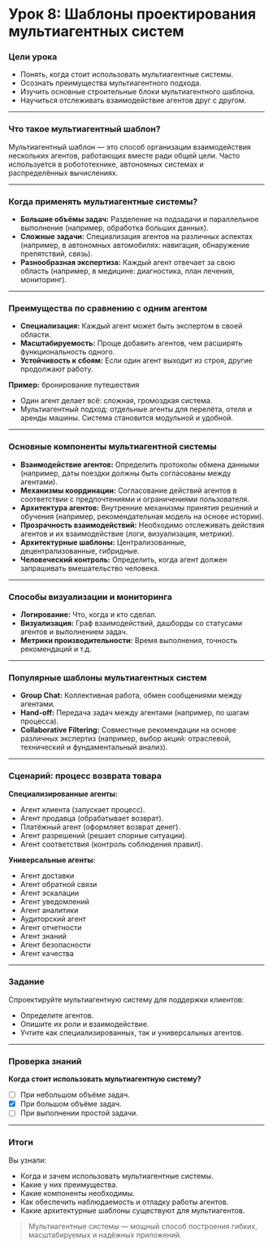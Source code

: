 # Урок 8: Шаблоны проектирования мультиагентных систем

### Цели урока

* Понять, когда стоит использовать мультиагентные системы.
* Осознать преимущества мультиагентного подхода.
* Изучить основные строительные блоки мультиагентного шаблона.
* Научиться отслеживать взаимодействие агентов друг с другом.

---

### Что такое мультиагентный шаблон?

Мультиагентный шаблон — это способ организации взаимодействия нескольких агентов, работающих вместе ради общей цели. Часто используется в робототехнике, автономных системах и распределённых вычислениях.

---

### Когда применять мультиагентные системы?

* **Большие объёмы задач:** Разделение на подзадачи и параллельное выполнение (например, обработка больших данных).
* **Сложные задачи:** Специализация агентов на различных аспектах (например, в автономных автомобилях: навигация, обнаружение препятствий, связь).
* **Разнообразная экспертиза:** Каждый агент отвечает за свою область (например, в медицине: диагностика, план лечения, мониторинг).

---

### Преимущества по сравнению с одним агентом

* **Специализация:** Каждый агент может быть экспертом в своей области.
* **Масштабируемость:** Проще добавить агентов, чем расширять функциональность одного.
* **Устойчивость к сбоям:** Если один агент выходит из строя, другие продолжают работу.

**Пример:** бронирование путешествия

* Один агент делает всё: сложная, громоздкая система.
* Мультиагентный подход: отдельные агенты для перелёта, отеля и аренды машины. Система становится модульной и удобной.

---

### Основные компоненты мультиагентной системы

* **Взаимодействие агентов:** Определить протоколы обмена данными (например, даты поездки должны быть согласованы между агентами).
* **Механизмы координации:** Согласование действий агентов в соответствии с предпочтениями и ограничениями пользователя.
* **Архитектура агентов:** Внутренние механизмы принятия решений и обучения (например, рекомендательная модель на основе истории).
* **Прозрачность взаимодействий:** Необходимо отслеживать действия агентов и их взаимодействие (логи, визуализация, метрики).
* **Архитектурные шаблоны:** Централизованные, децентрализованные, гибридные.
* **Человеческий контроль:** Определить, когда агент должен запрашивать вмешательство человека.

---

### Способы визуализации и мониторинга

* **Логирование:** Что, когда и кто сделал.
* **Визуализация:** Граф взаимодействий, дашборды со статусами агентов и выполнением задач.
* **Метрики производительности:** Время выполнения, точность рекомендаций и т.д.

---

### Популярные шаблоны мультиагентных систем

* **Group Chat:** Коллективная работа, обмен сообщениями между агентами.
* **Hand-off:** Передача задач между агентами (например, по шагам процесса).
* **Collaborative Filtering:** Совместные рекомендации на основе различных экспертиз (например, выбор акций: отраслевой, технический и фундаментальный анализ).

---

### Сценарий: процесс возврата товара

**Специализированные агенты:**

* Агент клиента (запускает процесс).
* Агент продавца (обрабатывает возврат).
* Платёжный агент (оформляет возврат денег).
* Агент разрешений (решает спорные ситуации).
* Агент соответствия (контроль соблюдения правил).

**Универсальные агенты:**

* Агент доставки
* Агент обратной связи
* Агент эскалации
* Агент уведомлений
* Агент аналитики
* Аудиторский агент
* Агент отчетности
* Агент знаний
* Агент безопасности
* Агент качества

---

### Задание

Спроектируйте мультиагентную систему для поддержки клиентов:

* Определите агентов.
* Опишите их роли и взаимодействие.
* Учтите как специализированных, так и универсальных агентов.

---

### Проверка знаний

**Когда стоит использовать мультиагентную систему?**

* [ ] При небольшом объёме задач.
* [x] При большом объёме задач.
* [ ] При выполнении простой задачи.

---

### Итоги

Вы узнали:

* Когда и зачем использовать мультиагентные системы.
* Какие у них преимущества.
* Какие компоненты необходимы.
* Как обеспечить наблюдаемость и отладку работы агентов.
* Какие архитектурные шаблоны существуют для мультиагентов.

> Мультиагентные системы — мощный способ построения гибких, масштабируемых и надёжных приложений.
